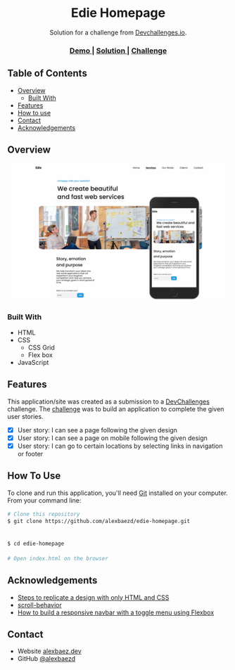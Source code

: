 <h1 align="center">Edie Homepage</h1>
<div align="center">
   Solution for a challenge from  <a href="http://devchallenges.io" target="_blank">Devchallenges.io</a>.
</div>
<div align="center">
  <h3>
    <a href="https://alexbaezd.github.io/edie-homepage/">
      Demo
    </a>
    <span> | </span>
    <a href="https://github.com/alexbaezd/edie-homepage">
      Solution
    </a>
    <span> | </span>
    <a href="https://devchallenges.io/challenges/xobQBuf8zWWmiYMIAZe0">
      Challenge
    </a>
  </h3>
</div>

<!-- TABLE OF CONTENTS -->

## Table of Contents

- [Overview](#overview)
  - [Built With](#built-with)
- [Features](#features)
- [How to use](#how-to-use)
- [Contact](#contact)
- [Acknowledgements](#acknowledgements)

<!-- OVERVIEW -->

## Overview

![screenshot](demo.jpg)

### Built With

- HTML
- CSS
  - CSS Grid
  - Flex box
- JavaScript

## Features

This application/site was created as a submission to a [DevChallenges](https://devchallenges.io/challenges) challenge. The [challenge](https://devchallenges.io/challenges/xobQBuf8zWWmiYMIAZe0) was to build an application to complete the given user stories.

- [x] User story: I can see a page following the given design
- [x] User story: I can see a page on mobile following the given design
- [x] User story: I can go to certain locations by selecting links in navigation or footer

## How To Use

To clone and run this application, you'll need [Git](https://git-scm.com) installed on your computer. From your command line:

```bash
# Clone this repository
$ git clone https://github.com/alexbaezd/edie-homepage.git


$ cd edie-homepage

# Open index.html on the browser
```

## Acknowledgements

- [Steps to replicate a design with only HTML and CSS](https://devchallenges-blogs.web.app/how-to-replicate-design/)
- [scroll-behavior](https://developer.mozilla.org/en-US/docs/Web/CSS/scroll-behavior)
- [How to build a responsive navbar with a toggle menu using Flexbox](https://www.freecodecamp.org/news/how-to-build-a-responsive-navbar-with-a-toggle-menu-using-flexbox-3438e1d08783/)

## Contact

- Website [alexbaez.dev](https://alexbaez.dev)
- GitHub [@alexbaezd](https://github.com/alexbaezd)
